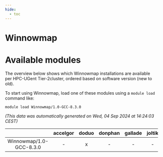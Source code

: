 ```yaml
---
hide:
  - toc
---
```


Winnowmap
=========

# Available modules


The overview below shows which Winnowmap installations are available per HPC-UGent Tier-2cluster, ordered based on software version (new to old).

To start using Winnowmap, load one of these modules using a `module load` command like:

```shell
module load Winnowmap/1.0-GCC-8.3.0
```

*(This data was automatically generated on Wed, 04 Sep 2024 at 14:24:03 CEST)*  

| |accelgor|doduo|donphan|gallade|joltik|shinx|skitty|
| :---: | :---: | :---: | :---: | :---: | :---: | :---: | :---: |
|Winnowmap/1.0-GCC-8.3.0|-|x|-|-|-|-|x|
